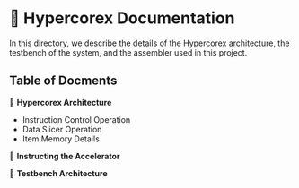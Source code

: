 # :blue_book: Hypercorex Documentation

In this directory, we describe the details of the Hypercorex architecture, the testbench of the system, and the assembler used in this project.

## Table of Docments

:triangular_ruler: **Hypercorex Architecture**

- Instruction Control Operation
- Data Slicer Operation
- Item Memory Details


:page_with_curl: **Instructing the Accelerator**

:construction_worker: **Testbench Architecture**